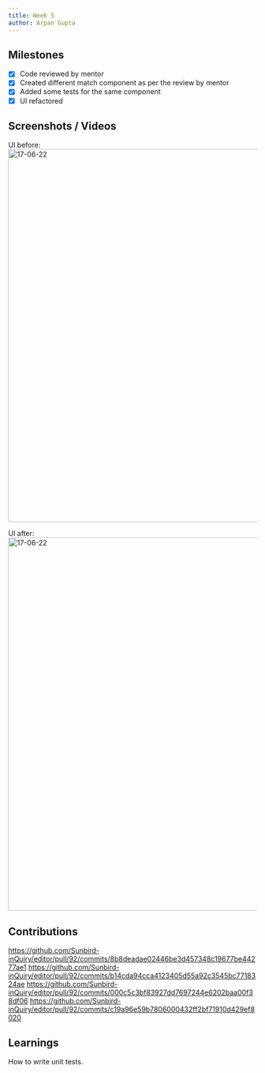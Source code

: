 ```yaml
---
title: Week 5
author: Arpan Gupta
---
```


## Milestones
- [x] Code reviewed by mentor
- [x] Created different match component as per the review by mentor
- [x] Added some tests for the same component
- [x] UI refactored 

## Screenshots / Videos
UI before:
<img width="755" alt="17-06-22" src="https://github.com/Sunbird-inQuiry/editor/assets/98040726/91a3c997-be21-4f34-80a7-f0a4012cddea"/>

UI after:
<img width="755" alt="17-06-22" src="https://github.com/Sunbird-inQuiry/editor/assets/98040726/2a6129bf-9cc9-478c-bceb-eec0885970e6"/>

## Contributions
https://github.com/Sunbird-inQuiry/editor/pull/92/commits/8b8deadae02446be3d457348c19677be44277ae1
https://github.com/Sunbird-inQuiry/editor/pull/92/commits/b14cda94cca4123405d55a92c3545bc7718324ae
https://github.com/Sunbird-inQuiry/editor/pull/92/commits/000c5c3bf83927dd7697244e6202baa00f38df06
https://github.com/Sunbird-inQuiry/editor/pull/92/commits/c19a96e59b7806000432ff2bf71910d429ef8020


## Learnings
How to write unit tests.
